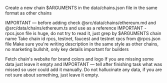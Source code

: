 Create a new chain $ARGUMENTS in the data/chains.json file in the same format as other chains

IMPORTANT — before adding check @src/data/chains/ethereum.md and @src/data/chains/ethereum.ts and use as a reference
IMPORTANT - rpcs.json file is huge, do not try to read it, just grep by $ARGUMENTS chain name
Take chain id rpcs, testnet, faucest and testnet rpcs from @rpcs.json file
Make sure you're writing description in the same style as other chains, no marketing bullshit, only key details important for builders

Fetch chain's website for brand colors and logo
If you are missing some data just leave it empty and IMPORTANT — tell after finishing task what was missed so user could add it manually.
Do not hallucinate any data, if you are not sure about something, just leave it empty.